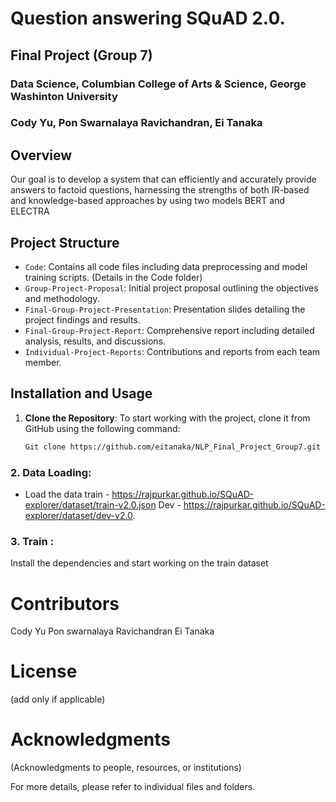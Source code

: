# Question answering SQuAD 2.0.
## Final Project (Group 7)
### Data Science, Columbian College of Arts & Science, George Washinton University
### Cody Yu, Pon Swarnalaya Ravichandran, Ei Tanaka

## Overview
Our goal is to develop a system that can efficiently and accurately provide answers to factoid questions, harnessing the strengths of both IR-based and knowledge-based approaches by using two models BERT and ELECTRA 

## Project Structure
- `Code`: Contains all code files including data preprocessing and model training scripts. (Details in the Code folder)
- `Group-Project-Proposal`: Initial project proposal outlining the objectives and methodology.
- `Final-Group-Project-Presentation`: Presentation slides detailing the project findings and results.
- `Final-Group-Project-Report`: Comprehensive report including detailed analysis, results, and discussions.
- `Individual-Project-Reports`: Contributions and reports from each team member.

## Installation and Usage

1. **Clone the Repository**:
   To start working with the project, clone it from GitHub using the following command:
   ```bash
   Git clone https://github.com/eitanaka/NLP_Final_Project_Group7.git

### 2. Data Loading:
   
   * Load the data
           train - https://rajpurkar.github.io/SQuAD-explorer/dataset/train-v2.0.json
            Dev -  https://rajpurkar.github.io/SQuAD-explorer/dataset/dev-v2.0.
### 3. Train :
   Install the dependencies and start working on the train dataset

# Contributors

Cody Yu
Pon swarnalaya Ravichandran
Ei Tanaka

# License
(add only if applicable)

# Acknowledgments

(Acknowledgments to people, resources, or institutions)

For more details, please refer to individual files and folders.

   
